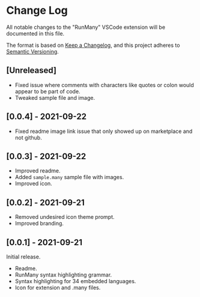 # Change Log

All notable changes to the "RunMany" VSCode extension will be documented in this file.

The format is based on [Keep a Changelog](https://keepachangelog.com/en/1.0.0/),
and this project adheres to [Semantic Versioning](https://semver.org/spec/v2.0.0.html).

## [Unreleased]

- Fixed issue where comments with characters like quotes or colon would appear to be part of code.
- Tweaked sample file and image.

## [0.0.4] - 2021-09-22

- Fixed readme image link issue that only showed up on marketplace and not github.

## [0.0.3] - 2021-09-22

- Improved readme.
- Added `sample.many` sample file with images.
- Improved icon.

## [0.0.2] - 2021-09-21

- Removed undesired icon theme prompt.
- Improved branding.

## [0.0.1] - 2021-09-21

Initial release.

- Readme.
- RunMany syntax highlighting grammar.
- Syntax highlighting for 34 embedded languages.
- Icon for extension and .many files.

